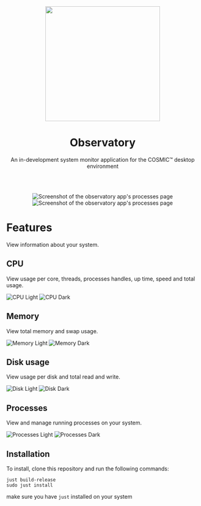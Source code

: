 <div align="center">
  <img src="res/icons/hicolor/scalable/apps/icon.svg" width="300" />
  <h1>Observatory</h1>
  <p>An in-development system monitor application for the COSMIC™ desktop environment</p>
  
  <br/><br/>

  ![Screenshot of the observatory app's processes page](observatory/res/screenshots/disk-light.png#gh-light-mode-only)
  ![Screenshot of the observatory app's processes page](observatory/res/screenshots/disk-dark.png#gh-dark-mode-only)

</div>

# Features

View information about your system.

## CPU

View usage per core, threads, processes handles, up time, speed and total usage.

![CPU Light](observatory/res/screenshots/processor-light.png#gh-light-mode-only)
![CPU Dark](observatory/res/screenshots/processor-dark.png#gh-dark-mode-only)

## Memory

View total memory and swap usage.

![Memory Light](observatory/res/screenshots/memory-light.png#gh-light-mode-only)
![Memory Dark](observatory/res/screenshots/memory-dark.png#gh-dark-mode-only)

## Disk usage

View usage per disk and total read and write.

![Disk Light](observatory/res/screenshots/disk-light.png#gh-light-mode-only)
![Disk Dark](observatory/res/screenshots/disk-dark.png#gh-dark-mode-only)

## Processes

View and manage running processes on your system.

![Processes Light](observatory/res/screenshots/processes-light.png#gh-light-mode-only)
![Processes Dark](observatory/res/screenshots/processes-dark.png#gh-dark-mode-only)

## Installation

To install, clone this repository and run the following commands:

```
just build-release
sudo just install
```

make sure you have `just` installed on your system
